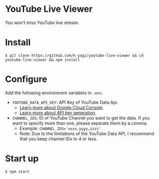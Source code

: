 # YouTube Live Viewer

You won't miss YouTube live stream.

# Install

```
$ git clone https://github.com/k-yagi/youtube-live-viewer && cd youtube-live-viewer && npm install
```

# Configure

Add the following environment variables in `.env`.

- `YOUTUBE_DATA_API_KEY`: API Key of YouTube Data Api.
  - [Learn more about Google Cloud Console](https://developers.google.com/youtube/v3/getting-started?hl=ja#before-you-start).
  - [Learn more about API key generation](https://developers.google.com/youtube/registering_an_application?hl=ja#create_project).
- `CHANNEL_IDS`: ID of YouTube Channel you want to get the data. If you want to specify more than one, please separate them by a comma.
  - Example: `CHANNEL_IDS='xxxx,yyyy,zzzz'`
  - Note: Due to the limitations of the YouTube Data API, I recommend that you keep channel IDs to 4 or less.

# Start up

```
$ npm start
```
